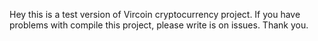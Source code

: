 Hey this is a test version of Vircoin cryptocurrency project.
If you have problems with compile this project, please write is on issues.
Thank you.
